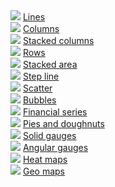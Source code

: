 <div class="row">
  <div class="col-lg-4 text-center">
    <img src="https://raw.githubusercontent.com/Live-Charts/WebSiteDocs/master/v1/Resources/basicline.jpg" />
    <a href="App/examples/v1/Wpf/Line">Lines</a>
  </div>
  <div class="col-lg-4 text-center">
    <img src="https://raw.githubusercontent.com/Live-Charts/WebSiteDocs/master/v1/Resources/basiccolumn.jpg" />
    <a href="App/examples/v1/Wpf/Line">Columns</a>
  </div>
  <div class="col-lg-4 text-center">
    <img src="https://raw.githubusercontent.com/Live-Charts/WebSiteDocs/master/v1/Resources/basic-stackedbar.jpg" />
    <a href="App/examples/v1/Wpf/Line">Stacked columns</a>
  </div>
  <div class="col-lg-4 text-center">
    <img src="https://raw.githubusercontent.com/Live-Charts/WebSiteDocs/master/v1/Resources/basic%20row.jpg" />
    <a href="App/examples/v1/Wpf/Line">Rows</a>
  </div>
  <div class="col-lg-4 text-center">
    <img src="https://raw.githubusercontent.com/Live-Charts/WebSiteDocs/master/v1/Resources/stacked-areas.jpg" />
    <a href="App/examples/v1/Wpf/Line">Stacked area</a>
  </div>
  <div class="col-lg-4 text-center">
    <img src="https://raw.githubusercontent.com/Live-Charts/WebSiteDocs/master/v1/Resources/stepline.jpg" />
    <a href="App/examples/v1/Wpf/Line">Step line</a>
  </div>
  <div class="col-lg-4 text-center">
    <img src="https://raw.githubusercontent.com/Live-Charts/WebSiteDocs/master/v1/Resources/scatter.gif" />
    <a href="App/examples/v1/Wpf/Line">Scatter</a>
  </div>
  <div class="col-lg-4 text-center">
    <img src="https://raw.githubusercontent.com/Live-Charts/WebSiteDocs/master/v1/Resources/bubbles.jpg" />
    <a href="App/examples/v1/Wpf/Line">Bubbles</a>
  </div>
  <div class="col-lg-4 text-center">
    <img src="https://raw.githubusercontent.com/Live-Charts/WebSiteDocs/master/v1/Resources/ohcl.jpg" />
    <a href="App/examples/v1/Wpf/Line">Financial series</a>
  </div>
  <div class="col-lg-4 text-center">
    <img src="https://raw.githubusercontent.com/Live-Charts/WebSiteDocs/master/v1/Resources/piechart.jpg" />
    <a href="App/examples/v1/Wpf/Line">Pies and doughnuts</a>
  </div>
  <div class="col-lg-4 text-center">
    <img src="https://raw.githubusercontent.com/Live-Charts/WebSiteDocs/master/v1/Resources/gauges.png" />
    <a href="App/examples/v1/Wpf/Line">Solid gauges</a>
  </div>
  <div class="col-lg-4 text-center">
    <img src="https://raw.githubusercontent.com/Live-Charts/WebSiteDocs/master/v1/Resources/angulargauge.jpg" />
    <a href="App/examples/v1/Wpf/Line">Angular gauges</a>
  </div>
  <div class="col-lg-4 text-center">
    <img src="https://raw.githubusercontent.com/Live-Charts/WebSiteDocs/master/v1/Resources/heatgay.jpg" />
    <a href="App/examples/v1/Wpf/Line">Heat maps</a>
  </div>
  <div class="col-lg-4 text-center">
    <img src="https://raw.githubusercontent.com/Live-Charts/WebSiteDocs/master/v1/Resources/geomap.png" />
    <a href="App/examples/v1/Wpf/Line">Geo maps</a>
  </div>
</div>
